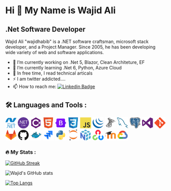 # Hi 👋 My Name is Wajid Ali

## .Net Software Developer

Wajid Ali "wajidhabib" is a .NET software craftsman, microsoft stack developer, and a Project Manager. Since 2005, he has been developing wide variety of web and software applications.

- 🔭 I’m currently working on .Net 5, Blazor, Clean Architeture, EF
- 🌱 I’m currently learning .Net 6, Python, Azure Cloud 
- 👯 In free time, I read technical articals
- ⚡ I am twitter addicted....
- 📫 How to reach me: [![Linkedin Badge](
https://img.shields.io/badge/LinkedIn-0077B5?style=for-the-badge&logo=linkedin&logoColor=white)](https://www.linkedin.com/in/wajidhabib/)

<!--
**wajidhabib/wajidhabib** is a ✨ _special_ ✨ repository because its `README.md` (this file) appears on your GitHub profile.

Here are some ideas to get you started:

- 🔭 I’m currently working on ...
- 🌱 I’m currently learning ...
- 👯 I’m looking to collaborate on ...
- 🤔 I’m looking for help with ...
- 💬 Ask me about ...
- 📫 How to reach me: ...
- 😄 Pronouns: ...
- ⚡ Fun fact: ...
-->




## :hammer_and_wrench: Languages and Tools :
 <div>
  <img src="https://github.com/devicons/devicon/blob/v2.15.1/icons/dot-net/dot-net-plain-wordmark.svg" width="35" height="35" alt="Dotnet Framework">
  <img src="https://github.com/devicons/devicon/blob/v2.15.1/icons/dotnetcore/dotnetcore-original.svg" width="35" height="35" alt="Dotnet Core">
   <img src="https://github.com/devicons/devicon/blob/v2.15.1/icons/csharp/csharp-plain.svg" width="35" height="35" alt="C#">
 
  <img src="https://github.com/devicons/devicon/blob/v2.15.1/icons/html5/html5-original.svg" width="35" height="35" alt="HTML5">
  <img src="https://github.com/devicons/devicon/blob/v2.15.1/icons/bootstrap/bootstrap-original.svg" width="35" height="35" alt="Bootstrap">
<img src="https://github.com/devicons/devicon/blob/v2.15.1/icons/css3/css3-original.svg" width="35" height="35" alt="CSS3">
<img src="https://github.com/devicons/devicon/blob/v2.15.1/icons/javascript/javascript-original.svg" width="35" height="35" alt="Javascript">
<img src="https://github.com/devicons/devicon/blob/v2.15.1/icons/jquery/jquery-original.svg" width="35" height="35" alt="JQuery">
 
<img src="https://github.com/devicons/devicon/blob/v2.15.1/icons/microsoftsqlserver/microsoftsqlserver-plain.svg" width="35" height="35" alt="SQL Server">
<img src="https://github.com/devicons/devicon/blob/v2.15.1/icons/mysql/mysql-original.svg" width="35" height="35" alt="MySQL">
  <img src="https://github.com/devicons/devicon/blob/v2.15.1/icons/postgresql/postgresql-original.svg" width="35" height="35" alt="Postgresql">
 
<img src="https://github.com/devicons/devicon/blob/v2.15.1/icons/visualstudio/visualstudio-plain.svg" width="35" height="35" alt="Visual Studio">
<img src="https://github.com/devicons/devicon/blob/v2.15.1/icons/git/git-original.svg" width="35" height="35" alt="Git">
<img src="https://github.com/devicons/devicon/blob/v2.15.1/icons/gitlab/gitlab-original.svg" width="35" height="35" alt="gitlab">
<img src="https://github.com/devicons/devicon/blob/v2.15.1/icons/github/github-original.svg" width="35" height="35" alt="github">
  <img src="https://github.com/devicons/devicon/blob/v2.15.1/icons/docker/docker-original.svg" width="35" height="35" alt="Docker">
<img src="https://github.com/devicons/devicon/blob/v2.15.1/icons/jira/jira-original.svg" width="35" height="35" alt="JIRA">
 
  <img src="https://github.com/devicons/devicon/blob/v2.15.1/icons/python/python-original.svg" width="35" height="35" alt="Python">
<img src="https://github.com/devicons/devicon/blob/v2.15.1/icons/jupyter/jupyter-original.svg" width="35" height="35" alt="Jupyter">
    <img src="https://github.com/devicons/devicon/blob/v2.15.1/icons/numpy/numpy-original.svg" width="35" height="35" alt="numpy">
  <img src="https://github.com/devicons/devicon/blob/v2.15.1/icons/opencv/opencv-original.svg" width="35" height="35" alt="OpenCV">
   

 
<img src="https://github.com/devicons/devicon/blob/v2.15.1/icons/moodle/moodle-original.svg" width="35" height="35" alt="Moodle">

<img src="https://github.com/devicons/devicon/blob/v2.15.1/icons/googlecloud/googlecloud-original.svg" width="35" height="35" alt="Google Cloud Language/MAP">

 </div>


### :fire: My Stats :

[![GitHub Streak](https://github-readme-streak-stats.herokuapp.com/?user=wajidhabib)](https://git.io/streak-stats)

![Wajid's GitHub stats](https://github-readme-stats.vercel.app/api?username=wajidhabib&show_icons=true&theme=dark)

 
[![Top Langs](https://github-readme-stats.vercel.app/api/top-langs/?username=wajidhabib)](https://github.com/wajidhabib/github-readme-stats)

 

<!--
### Technical Skills :

#### Back-End
  <div>
  <img src="https://github.com/devicons/devicon/blob/v2.15.1/icons/dot-net/dot-net-plain-wordmark.svg" width="35" height="35" alt="Dotnet Framework">
  <img src="https://github.com/devicons/devicon/blob/v2.15.1/icons/dotnetcore/dotnetcore-original.svg" width="35" height="35" alt="Dotnet Core">
   <img src="https://github.com/devicons/devicon/blob/v2.15.1/icons/csharp/csharp-plain.svg" width="35" height="35" alt="C#">
  </div>

#### Front End:

<div>
  <img src="https://github.com/devicons/devicon/blob/v2.15.1/icons/html5/html5-original.svg" width="35" height="35" alt="HTML5">
  <img src="https://github.com/devicons/devicon/blob/v2.15.1/icons/bootstrap/bootstrap-original.svg" width="35" height="35" alt="Bootstrap">
<img src="https://github.com/devicons/devicon/blob/v2.15.1/icons/css3/css3-original.svg" width="35" height="35" alt="CSS3">
<img src="https://github.com/devicons/devicon/blob/v2.15.1/icons/javascript/javascript-original.svg" width="35" height="35" alt="Javascript">
<img src="https://github.com/devicons/devicon/blob/v2.15.1/icons/jquery/jquery-original.svg" width="35" height="35" alt="JQuery">
</div>

#### Database:
<div>
<img src="https://github.com/devicons/devicon/blob/v2.15.1/icons/microsoftsqlserver/microsoftsqlserver-plain.svg" width="35" height="35" alt="SQL Server">
<img src="https://github.com/devicons/devicon/blob/v2.15.1/icons/mysql/mysql-original.svg" width="35" height="35" alt="MySQL">
  <img src="https://github.com/devicons/devicon/blob/v2.15.1/icons/postgresql/postgresql-original.svg" width="35" height="35" alt="Postgresql">
</div>

#### Tools:
<div>
<img src="https://github.com/devicons/devicon/blob/v2.15.1/icons/visualstudio/visualstudio-plain.svg" width="35" height="35" alt="Visual Studio">
<img src="https://github.com/devicons/devicon/blob/v2.15.1/icons/git/git-original.svg" width="35" height="35" alt="Git">
<img src="https://github.com/devicons/devicon/blob/v2.15.1/icons/gitlab/gitlab-original.svg" width="35" height="35" alt="gitlab">
<img src="https://github.com/devicons/devicon/blob/v2.15.1/icons/github/github-original.svg" width="35" height="35" alt="github">
  <img src="https://github.com/devicons/devicon/blob/v2.15.1/icons/docker/docker-original.svg" width="35" height="35" alt="Docker">
<img src="https://github.com/devicons/devicon/blob/v2.15.1/icons/jira/jira-original.svg" width="35" height="35" alt="JIRA">
</div>

#### AI :
<div>
  <img src="https://github.com/devicons/devicon/blob/v2.15.1/icons/python/python-original.svg" width="35" height="35" alt="Python">
<img src="https://github.com/devicons/devicon/blob/v2.15.1/icons/jupyter/jupyter-original.svg" width="35" height="35" alt="Jupyter">
    <img src="https://github.com/devicons/devicon/blob/v2.15.1/icons/numpy/numpy-original.svg" width="35" height="35" alt="numpy">
  <img src="https://github.com/devicons/devicon/blob/v2.15.1/icons/opencv/opencv-original.svg" width="35" height="35" alt="OpenCV">
  </div>

<div>
  
  
#### Others:
  <div>
<img src="https://github.com/devicons/devicon/blob/v2.15.1/icons/moodle/moodle-original.svg" width="35" height="35" alt="Moodle">

<img src="https://github.com/devicons/devicon/blob/v2.15.1/icons/googlecloud/googlecloud-original.svg" width="35" height="35" alt="Google Cloud Language/MAP">

 </div>
-->

